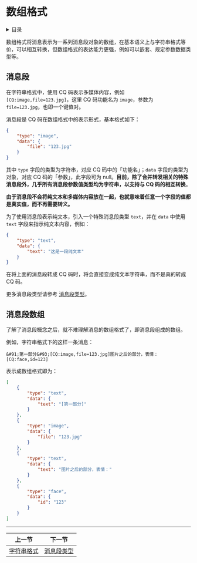# 数组格式

<details>
<summary>目录</summary>
<p>

- [消息段](#消息段)
- [消息段数组](#消息段数组)

</p>
</details>

数组格式将消息表示为一系列消息段对象的数组，在基本语义上与字符串格式等价，可以相互转换，但数组格式的表达能力更强，例如可以嵌套、规定参数数据类型等。

## 消息段

在字符串格式中，使用 CQ 码表示多媒体内容，例如 `[CQ:image,file=123.jpg]`，这里 CQ 码功能名为 `image`，参数为 `file=123.jpg`，也即一个键值对。

消息段是 CQ 码在数组格式中的表示形式，基本格式如下：

```json
{
    "type": "image",
    "data": {
        "file": "123.jpg"
    }
}
```

其中 `type` 字段的类型为字符串，对应 CQ 码中的「功能名」；`data` 字段的类型为对象，对应 CQ 码的「参数」，此字段可为 null。**目前，除了合并转发相关的特殊消息段外，几乎所有消息段参数值类型均为字符串，以支持与 CQ 码的相互转换**。

**由于消息段不会将纯文本和多媒体内容放在一起，也就意味着任意一个字段的值都是真实值，而不再需要转义。**

为了使用消息段表示纯文本，引入一个特殊消息段类型 `text`，并在 `data` 中使用 `text` 字段来指示纯文本内容，例如：

```json
{
    "type": "text",
    "data": {
        "text": "这是一段纯文本"
    }
}
```

在将上面的消息段转成 CQ 码时，将会直接变成纯文本字符串，而不是真的转成 CQ 码。

更多消息段类型请参考 [消息段类型](segment.md)。

## 消息段数组

了解了消息段概念之后，就不难理解消息的数组格式了，即消息段组成的数组。

例如，字符串格式下的这样一条消息：

```
&#91;第一部分&#93;[CQ:image,file=123.jpg]图片之后的部分，表情：[CQ:face,id=123]
```

表示成数组格式即为：

```json
[
    {
        "type": "text",
        "data": {
            "text": "[第一部分]"
        }
    },
    {
        "type": "image",
        "data": {
            "file": "123.jpg"
        }
    },
    {
        "type": "text",
        "data": {
            "text": "图片之后的部分，表情："
        }
    },
    {
        "type": "face",
        "data": {
            "id": "123"
        }
    }
]
```

<hr>

| 上一节 | 下一节 |
| --- | --- |
| [字符串格式](string.md) | [消息段类型](segment.md) |
